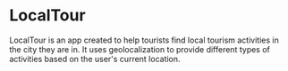 # LocalTour

LocalTour is an app created to help tourists find local tourism activities in the city they are in. It uses geolocalization to provide different types of activities based on the user's current location. 
